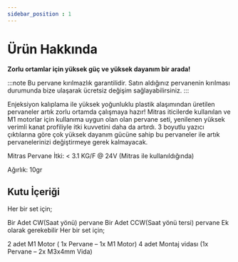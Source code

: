 ```yaml
---
sidebar_position : 1
---
```


# Ürün Hakkında

**Zorlu ortamlar için yüksek güç ve yüksek dayanım bir arada!**

:::note
Bu pervane kırılmazlık garantilidir. Satın aldığınız pervanenin kırılması durumunda bize ulaşarak ücretsiz değişim sağlayabilirsiniz.
:::

Enjeksiyon kalıplama ile yüksek yoğunluklu plastik alaşımından üretilen pervaneler artık zorlu ortamda çalışmaya hazır! Mitras iticilerde kullanılan ve M1 motorlar için kullanıma uygun olan olan pervane seti, yenilenen yüksek verimli kanat profiliyle itki kuvvetini daha da artırdı. 3 boyutlu yazıcı çıktılarına göre çok yüksek dayanım gücüne sahip bu pervaneler ile artık pervanelerinizi değiştirmeye gerek kalmayacak.

Mitras Pervane
İtki: < 3.1 KG/F @ 24V (Mitras ile kullanıldığında)

Ağırlık: 10gr

## Kutu İçeriği
Her bir set için;

Bir Adet CW(Saat yönü) pervane
Bir Adet CCW(Saat yönü tersi) pervane
Ek olarak gerekebilir
Her bir set için;

2 adet M1 Motor ( 1x Pervane – 1x M1 Motor)
4 adet Montaj vidası (1x Pervane – 2x M3x4mm Vida)